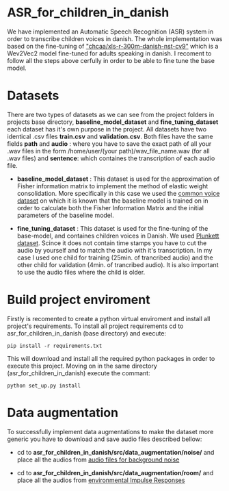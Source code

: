 # ASR_for_children_in_danish
We have implemented an Automatic Speech Recognition (ASR) system in order to transcribe children voices in danish. The whole implementation was based on the fine-tuning of  ["chcaa/xls-r-300m-danish-nst-cv9"](https://huggingface.co/chcaa/xls-r-300m-danish-nst-cv9)  which is a Wev2Vec2 model fine-tuned for adults speaking in danish. I recoment to follow all the steps above cerfully in order to be able to fine tune the base model.

# Datasets
There are two types of datasets as we can see from the project folders in projects base directory, **baseline_model_dataset** and **fine_tuning_dataset** each dataset has it's own purpose in the project. All datasets have two identical .csv files **train.csv** and **validation.csv**. Both files have the same fields **path** and **audio** : where you have to save the exact path of all your .wav files in the form /home/user/(your path)/wav_file_name.wav (for all .wav files) and **sentence**: which containes the transcription of each audio file.

 - **baseline_model_dataset** : This dataset is used for the approximation of Fisher information matrix to implement the method of elastic weight consolidation. More specifically in this case we used the [common voice dataset](https://commonvoice.mozilla.org/da/datasets) on which it is known that the baseline model is trained on in order to calculate both the Fisher Information Matrix and the initial parameters of the baseline model. 

- **fine_tuning_dataset** : This dataset is used for the fine-tuning of the base-model, and containes children voices in Danish. We used [Plunkett dataset](https://sla.talkbank.org/TBB/childes/Scandinavian/Danish/Plunkett). Scince it does not contain time stamps you have to cut the audio by yourself and to match the audio with it's transcription. In my case I used one child for training (25min. of trancribed audio) and the other child for validation (4min. of trancribed audio). It is also important to use the audio files where the child is older.

# Build project enviroment
Firstly is recomented to create a python virtual enviroment and install all project's requirements. To install all project requirements cd to asr_for_children_in_danish (base directory) and execute:


```
pip install -r requirements.txt
```
This will download and install all the required python packages in order to execute this project. Moving on in the same directory (asr_for_children_in_danish) execute the commant:
```
python set_up.py install
```
# Data augmentation
To successfully implement data augmentations to make the dataset more generic you have to download and save audio files described bellow:
-  cd to **asr_for_children_in_danish/src/data_augmentation/noise/** and place all the audios from [audio files for background noise](https://www.openslr.org/17/)

- cd to **asr_for_children_in_danish/src/data_augmentation/room/** and place all the audios from  [environmental Impulse Responses ](https://mcdermottlab.mit.edu/Reverb/IR_Survey.html)
